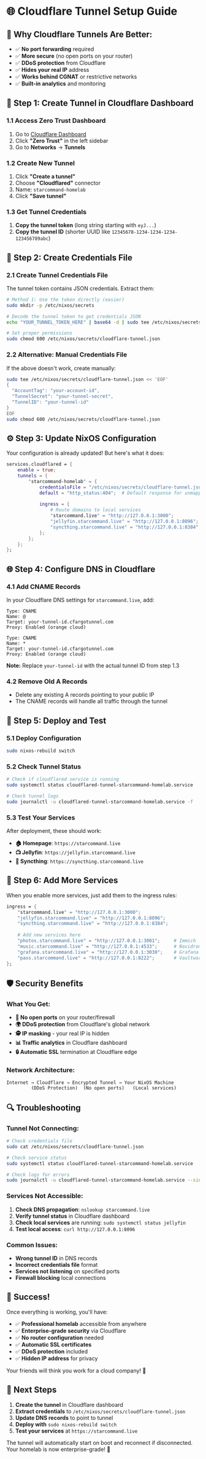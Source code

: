 # 🌐 Cloudflare Tunnel Setup Guide

## 🎯 **Why Cloudflare Tunnels Are Better:**
- ✅ **No port forwarding** required
- ✅ **More secure** (no open ports on your router)
- ✅ **DDoS protection** from Cloudflare
- ✅ **Hides your real IP** address
- ✅ **Works behind CGNAT** or restrictive networks
- ✅ **Built-in analytics** and monitoring

## 🚀 **Step 1: Create Tunnel in Cloudflare Dashboard**

### 1.1 Access Zero Trust Dashboard
1. Go to [Cloudflare Dashboard](https://dash.cloudflare.com)
2. Click **"Zero Trust"** in the left sidebar
3. Go to **Networks** → **Tunnels**

### 1.2 Create New Tunnel
1. Click **"Create a tunnel"**
2. Choose **"Cloudflared"** connector
3. Name: `starcommand-homelab`
4. Click **"Save tunnel"**

### 1.3 Get Tunnel Credentials
1. **Copy the tunnel token** (long string starting with `eyJ...`)
2. **Copy the tunnel ID** (shorter UUID like `12345678-1234-1234-1234-123456789abc`)

## 🔑 **Step 2: Create Credentials File**

### 2.1 Create Tunnel Credentials File
The tunnel token contains JSON credentials. Extract them:

```bash
# Method 1: Use the token directly (easier)
sudo mkdir -p /etc/nixos/secrets

# Decode the tunnel token to get credentials JSON
echo "YOUR_TUNNEL_TOKEN_HERE" | base64 -d | sudo tee /etc/nixos/secrets/cloudflare-tunnel.json

# Set proper permissions
sudo chmod 600 /etc/nixos/secrets/cloudflare-tunnel.json
```

### 2.2 Alternative: Manual Credentials File
If the above doesn't work, create manually:
```bash
sudo tee /etc/nixos/secrets/cloudflare-tunnel.json << 'EOF'
{
  "AccountTag": "your-account-id",
  "TunnelSecret": "your-tunnel-secret", 
  "TunnelID": "your-tunnel-id"
}
EOF
sudo chmod 600 /etc/nixos/secrets/cloudflare-tunnel.json
```

## ⚙️ **Step 3: Update NixOS Configuration**

Your configuration is already updated! But here's what it does:

```nix
services.cloudflared = {
    enable = true;
    tunnels = {
        "starcommand-homelab" = {
            credentialsFile = "/etc/nixos/secrets/cloudflare-tunnel.json";
            default = "http_status:404";  # Default response for unmapped domains
            
            ingress = {
                # Route domains to local services
                "starcommand.live" = "http://127.0.0.1:3000";              # Homepage
                "jellyfin.starcommand.live" = "http://127.0.0.1:8096";     # Jellyfin
                "syncthing.starcommand.live" = "http://127.0.0.1:8384";    # Syncthing
            };
        };
    };
};
```

## 🌐 **Step 4: Configure DNS in Cloudflare**

### 4.1 Add CNAME Records
In your Cloudflare DNS settings for `starcommand.live`, add:

```
Type: CNAME
Name: @
Target: your-tunnel-id.cfargotunnel.com
Proxy: Enabled (orange cloud)

Type: CNAME  
Name: *
Target: your-tunnel-id.cfargotunnel.com
Proxy: Enabled (orange cloud)
```

**Note:** Replace `your-tunnel-id` with the actual tunnel ID from step 1.3

### 4.2 Remove Old A Records
- Delete any existing A records pointing to your public IP
- The CNAME records will handle all traffic through the tunnel

## 🚀 **Step 5: Deploy and Test**

### 5.1 Deploy Configuration
```bash
sudo nixos-rebuild switch
```

### 5.2 Check Tunnel Status
```bash
# Check if cloudflared service is running
sudo systemctl status cloudflared-tunnel-starcommand-homelab.service

# Check tunnel logs
sudo journalctl -u cloudflared-tunnel-starcommand-homelab.service -f
```

### 5.3 Test Your Services
After deployment, these should work:
- **🏠 Homepage**: `https://starcommand.live`
- **📺 Jellyfin**: `https://jellyfin.starcommand.live`
- **🔄 Syncthing**: `https://syncthing.starcommand.live`

## 🔧 **Step 6: Add More Services**

When you enable more services, just add them to the ingress rules:

```nix
ingress = {
    "starcommand.live" = "http://127.0.0.1:3000";
    "jellyfin.starcommand.live" = "http://127.0.0.1:8096";
    "syncthing.starcommand.live" = "http://127.0.0.1:8384";
    
    # Add new services here
    "photos.starcommand.live" = "http://127.0.0.1:3001";     # Immich
    "music.starcommand.live" = "http://127.0.0.1:4533";      # Navidrome
    "grafana.starcommand.live" = "http://127.0.0.1:3030";    # Grafana
    "pass.starcommand.live" = "http://127.0.0.1:8222";       # Vaultwarden
};
```

## 🛡️ **Security Benefits**

### What You Get:
- **🚫 No open ports** on your router/firewall
- **🌍 DDoS protection** from Cloudflare's global network
- **🕵️ IP masking** - your real IP is hidden
- **📊 Traffic analytics** in Cloudflare dashboard
- **🔒 Automatic SSL** termination at Cloudflare edge

### Network Architecture:
```
Internet → Cloudflare → Encrypted Tunnel → Your NixOS Machine
         (DDoS Protection)  (No open ports)   (Local services)
```

## 🔍 **Troubleshooting**

### Tunnel Not Connecting:
```bash
# Check credentials file
sudo cat /etc/nixos/secrets/cloudflare-tunnel.json

# Check service status
sudo systemctl status cloudflared-tunnel-starcommand-homelab.service

# Check logs for errors
sudo journalctl -u cloudflared-tunnel-starcommand-homelab.service --since "10 minutes ago"
```

### Services Not Accessible:
1. **Check DNS propagation**: `nslookup starcommand.live`
2. **Verify tunnel status** in Cloudflare dashboard
3. **Check local services** are running: `sudo systemctl status jellyfin`
4. **Test local access**: `curl http://127.0.0.1:8096`

### Common Issues:
- **Wrong tunnel ID** in DNS records
- **Incorrect credentials file** format
- **Services not listening** on specified ports
- **Firewall blocking** local connections

## 🎉 **Success!**

Once everything is working, you'll have:
- ✅ **Professional homelab** accessible from anywhere
- ✅ **Enterprise-grade security** via Cloudflare
- ✅ **No router configuration** needed
- ✅ **Automatic SSL certificates**
- ✅ **DDoS protection** included
- ✅ **Hidden IP address** for privacy

Your friends will think you work for a cloud company! 🚀

## 📝 **Next Steps**

1. **Create the tunnel** in Cloudflare dashboard
2. **Extract credentials** to `/etc/nixos/secrets/cloudflare-tunnel.json`
3. **Update DNS records** to point to tunnel
4. **Deploy with** `sudo nixos-rebuild switch`
5. **Test your services** at `https://starcommand.live`

The tunnel will automatically start on boot and reconnect if disconnected. Your homelab is now enterprise-grade! 💪 